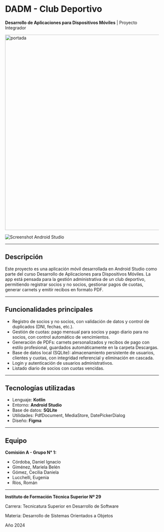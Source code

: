 # DADM - Club Deportivo

**Desarrollo de Aplicaciones para Dispositivos Móviles** | Proyecto Integrador

<img width="1080" height="639" alt="portada" src="https://github.com/user-attachments/assets/ed718ff2-a17e-45a6-add1-ab28f50a3bfb" />

![Screenshot Android Studio](https://github.com/user-attachments/assets/4b942ac7-7963-4e9b-8f79-be20e1aeef5b)

---

## Descripción

Este proyecto es una aplicación móvil desarrollada en Android Studio como parte del curso Desarrollo de Aplicaciones para Dispositivos Móviles. La app está pensada para la gestión administrativa de un club deportivo, permitiendo registrar socios y no socios, gestionar pagos de cuotas, generar carnets y emitir recibos en formato PDF.

---

## Funcionalidades principales

- Registro de socios y no socios, con validación de datos y control de duplicados (DNI, fechas, etc.).
- Gestión de cuotas: pago mensual para socios y pago diario para no socios, con control automático de vencimientos.
- Generación de PDFs: carnets personalizados y recibos de pago con estilo profesional, guardados automáticamente en la carpeta Descargas.
- Base de datos local (SQLite): almacenamiento persistente de usuarios, clientes y cuotas, con integridad referencial y eliminación en cascada.
- Login y autenticación de usuarios administrativos.
- Listado diario de socios con cuotas vencidas.

---

## Tecnologías utilizadas

- Lenguaje: **Kotlin**
- Entorno: **Android Studio**
- Base de datos: **SQLite**
- Utilidades: PdfDocument, MediaStore, DatePickerDialog
- Diseño: **Figma**

---

## Equipo

**Comisión A - Grupo N° 1:**

- Córdoba, Daniel Ignacio
- Giménez, Mariela Belén
- Gómez, Cecilia Daniela
- Lucchelli, Eugenia
- Ríos, Román

---

**Instituto de Formación Técnica Superior Nº 29**

Carrera: Tecnicatura Superior en Desarrollo de Software

Materia: Desarrollo de Sistemas Orientados a Objetos

Año 2024
